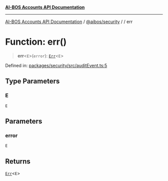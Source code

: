 [**AI-BOS Accounts API Documentation**](../../../README.md)

***

[AI-BOS Accounts API Documentation](../../../README.md) / [@aibos/security](../README.md) / [](../README.md) / err

# Function: err()

> **err**\<`E`\>(`error`): [`Err`](../types/type-aliases/Err.md)\<`E`\>

Defined in: [packages/security/src/auditEvent.ts:5](https://github.com/pohlai88/accounts/blob/48103fb36d28b2b9bfb33472b6de2f719773cde9/packages/security/src/auditEvent.ts#L5)

## Type Parameters

### E

`E`

## Parameters

### error

`E`

## Returns

[`Err`](../types/type-aliases/Err.md)\<`E`\>
